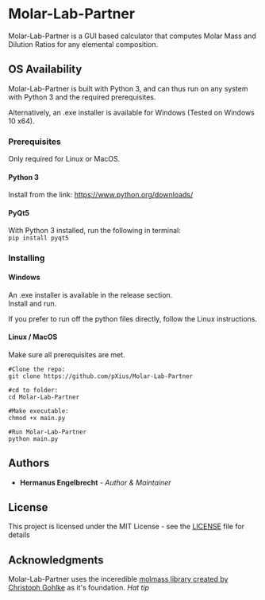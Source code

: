 # Molar-Lab-Partner
Molar-Lab-Partner is a GUI based calculator that computes Molar Mass and Dilution Ratios for any elemental composition.

## OS Availability

Molar-Lab-Partner is built with Python 3, and can thus run on any system with  Python 3 and the required prerequisites.

Alternatively, an .exe installer is available for Windows (Tested on Windows 10 x64). 

### Prerequisites

Only required for Linux or MacOS.

#### Python 3
Install from the link:
https://www.python.org/downloads/

#### PyQt5
With Python 3 installed, run the following in terminal:  
`pip install pyqt5`

### Installing

#### Windows
An .exe installer is available in the release section.  
Install and run.

If you prefer to run off the python files directly, follow the Linux instructions.

#### Linux / MacOS  
Make sure all prerequisites are met.
```
#Clone the repo:
git clone https://github.com/pXius/Molar-Lab-Partner

#cd to folder:
cd Molar-Lab-Partner

#Make executable:  
chmod +x main.py

#Run Molar-Lab-Partner
python main.py
```
## Authors

* **Hermanus Engelbrecht** - *Author & Maintainer*

## License

This project is licensed under the MIT License - see the [LICENSE](LICENSE) file for details

## Acknowledgments
Molar-Lab-Partner uses the inceredible [molmass library created by Christoph Gohlke](https://pypi.org/project/molmass/) as it's foundation.
*Hat tip*
